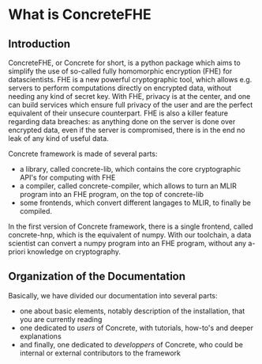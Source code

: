 # What is ConcreteFHE

## Introduction

ConcreteFHE, or Concrete for short, is a python package which aims to simplify the use of so-called fully homomorphic encryption (FHE) for datascientists. FHE is a new powerful cryptographic tool, which allows e.g. servers to perform computations directly on encrypted data, without needing any kind of secret key. With FHE, privacy is at the center, and one can build services which ensure full privacy of the user and are the perfect equivalent of their unsecure counterpart. FHE is also a killer feature regarding data breaches: as anything done on the server is done over encrypted data, even if the server is compromised, there is in the end no leak of any kind of useful data.

Concrete framework is made of several parts:
- a library, called concrete-lib, which contains the core cryptographic API's for computing with FHE
- a compiler, called concrete-compiler, which allows to turn an MLIR program into an FHE program, on the top of concrete-lib
- some frontends, which convert different langages to MLIR, to finally be compiled.

In the first version of Concrete framework, there is a single frontend, called concrete-hnp, which is the equivalent of numpy. With our toolchain, a data scientist can convert a numpy program into an FHE program, without any a-priori knowledge on cryptography.

## Organization of the Documentation

Basically, we have divided our documentation into several parts:
- one about basic elements, notably description of the installation, that you are currently reading
- one dedicated to _users_ of Concrete, with tutorials, how-to's and deeper explanations
- and finally, one dedicated to _developpers_ of Concrete, who could be internal or external contributors to the framework

